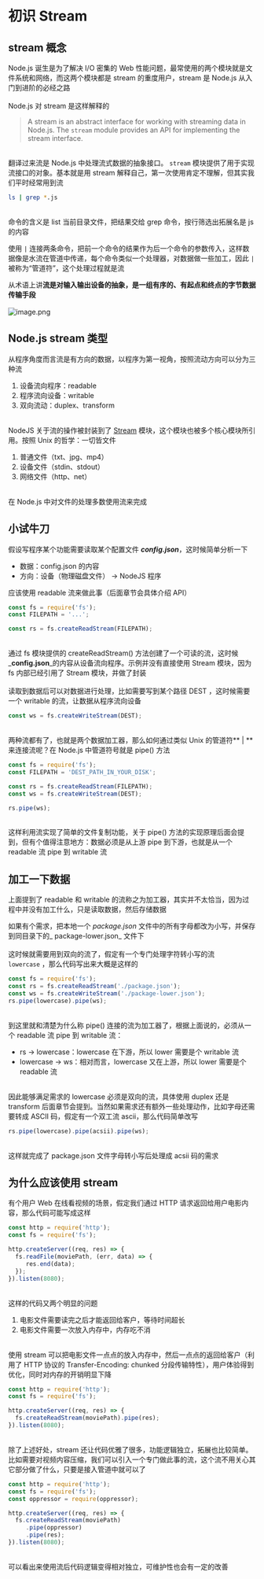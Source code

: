 # 初识 Stream

<a name="WdSA8"></a>
## stream 概念
Node.js 诞生是为了解决 I/O 密集的 Web 性能问题，最常使用的两个模块就是文件系统和网络，而这两个模块都是 stream 的重度用户，stream 是 Node.js 从入门到进阶的必经之路<br />
<br />Node.js 对 stream 是这样解释的
> A stream is an abstract interface for working with streaming data in Node.js. The `stream` module provides an API for implementing the stream interface.


<br />翻译过来流是 Node.js 中处理流式数据的抽象接口。 `stream` 模块提供了用于实现流接口的对象。基本就是用 stream 解释自己，第一次使用肯定不理解，但其实我们平时经常用到流<br />


```bash
ls | grep *.js
```

<br />命令的含义是 list 当前目录文件，把结果交给 grep 命令，按行筛选出拓展名是 js 的内容

使用 `|` 连接两条命令，把前一个命令的结果作为后一个命令的参数传入，这样数据像是水流在管道中传递，每个命令类似一个处理器，对数据做一些加工，因此 `|` 被称为“管道符”，这个处理过程就是流

从术语上讲**流是对输入输出设备的抽象，是一组有序的、有起点和终点的字节数据传输手段**<br />
<br />![image.png](https://cdn.nlark.com/yuque/0/2020/png/87727/1586168242175-a0bd20db-f4d2-4cde-af5c-f6837a479f01.png#align=left&display=inline&height=209&margin=%5Bobject%20Object%5D&name=image.png&originHeight=418&originWidth=984&size=110266&status=done&style=none&width=492)
<a name="xXkvi"></a>
## Node.js stream 类型
从程序角度而言流是有方向的数据，以程序为第一视角，按照流动方向可以分为三种流

1. 设备流向程序：readable
1. 程序流向设备：writable
1. 双向流动：duplex、transform


<br />NodeJS 关于流的操作被封装到了 [Stream](https://link.zhihu.com/?target=http%3A//nodejs.org/docs/latest/api/stream.html) 模块，这个模块也被多个核心模块所引用。按照 Unix 的哲学：一切皆文件

1. 普通文件（txt、jpg、mp4）
1. 设备文件（stdin、stdout）
1. 网络文件（http、net）


<br />在 Node.js 中对文件的处理多数使用流来完成
<a name="dTcmr"></a>
## 小试牛刀
假设写程序某个功能需要读取某个配置文件 **_config.json_**，这时候简单分析一下

- 数据：config.json 的内容
- 方向：设备（物理磁盘文件） -> NodeJS 程序

应该使用 readable 流来做此事（后面章节会具体介绍 API）<br />

```javascript
const fs = require('fs');
const FILEPATH = '...';

const rs = fs.createReadStream(FILEPATH);
```

<br />通过 fs 模块提供的 createReadStream() 方法创建了一个可读的流，这时候 _**config.json**_的内容从设备流向程序。示例并没有直接使用 Stream 模块，因为 fs 内部已经引用了 Stream 模块，并做了封装<br />
<br />读取到数据后可以对数据进行处理，比如需要写到某个路径 DEST ，这时候需要一个 writable 的流，让数据从程序流向设备<br />

```javascript
const ws = fs.createWriteStream(DEST);
```

<br />两种流都有了，也就是两个数据加工器，那么如何通过类似 Unix 的管道符** | **来连接流呢？在 Node.js 中管道符号就是 pipe() 方法<br />

```javascript
const fs = require('fs');
const FILEPATH = 'DEST_PATH_IN_YOUR_DISK';

const rs = fs.createReadStream(FILEPATH);
const ws = fs.createWriteStream(DEST);

rs.pipe(ws);
```

<br />这样利用流实现了简单的文件复制功能，关于 pipe() 方法的实现原理后面会提到，但有个值得注意地方：数据必须是从上游 pipe 到下游，也就是从一个 readable 流 pipe 到 writable 流
<a name="Ec0bV"></a>
## 加工一下数据
上面提到了 readable 和 writable 的流称之为加工器，其实并不太恰当，因为过程中并没有加工什么，只是读取数据，然后存储数据

如果有个需求，把本地一个 _package.json_ 文件中的所有字母都改为小写，并保存到同目录下的_ package-lower.json_ 文件下<br />
<br />这时候就需要用到双向的流了，假定有一个专门处理字符转小写的流 `lowercase` ，那么代码写出来大概是这样的<br />

```javascript
const fs = require('fs');
const rs = fs.createReadStream('./package.json');
const ws = fs.createWriteStream('./package-lower.json');
rs.pipe(lowercase).pipe(ws);
```

<br />到这里就和清楚为什么称 pipe() 连接的流为加工器了，根据上面说的，必须从一个 readable 流 pipe 到 writable 流：

- rs -> lowercase：lowercase 在下游，所以 lower 需要是个 writable 流
- lowercase -> ws：相对而言，lowercase 又在上游，所以 lower 需要是个 readable 流


<br />因此能够满足需求的 lowercase 必须是双向的流，具体使用 duplex 还是 transform 后面章节会提到。当然如果需求还有额外一些处理动作，比如字母还需要转成 ASCII 码，假定有一个双工流 ascii，那么代码简单改写<br />

```javascript
rs.pipe(lowercase).pipe(acsii).pipe(ws);
```

<br />这样就完成了 package.json 文件字母转小写后处理成 acsii 码的需求
<a name="yaenP"></a>
## 为什么应该使用 stream
有个用户 Web 在线看视频的场景，假定我们通过 HTTP 请求返回给用户电影内容，那么代码可能写成这样<br />

```javascript
const http = require('http');
const fs = require('fs');

http.createServer((req, res) => {
  fs.readFile(moviePath, (err, data) => {
     res.end(data);
  });
}).listen(8080);
```

<br />这样的代码又两个明显的问题

1. 电影文件需要读完之后才能返回给客户，等待时间超长
1. 电影文件需要一次放入内存中，内存吃不消


<br />使用 stream 可以把电影文件一点点的放入内存中，然后一点点的返回给客户（利用了 HTTP 协议的 Transfer-Encoding: chunked 分段传输特性），用户体验得到优化，同时对内存的开销明显下降<br />

```javascript
const http = require('http');
const fs = require('fs');

http.createServer((req, res) => {
  fs.createReadStream(moviePath).pipe(res);
}).listen(8080);
```

<br />除了上述好处，stream 还让代码优雅了很多，功能逻辑独立，拓展也比较简单。比如需要对视频内容压缩，我们可以引入一个专门做此事的流，这个流不用关心其它部分做了什么，只要是接入管道中就可以了<br />

```javascript
const http = require('http');
const fs = require('fs');
const oppressor = require(oppressor);

http.createServer((req, res) => {
  fs.createReadStream(moviePath)
     .pipe(oppressor)
     .pipe(res);
}).listen(8080);
```

<br />可以看出来使用流后代码逻辑变得相对独立，可维护性也会有一定的改善
